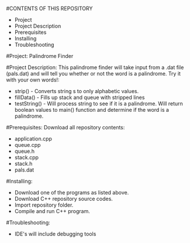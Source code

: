 #CONTENTS OF THIS REPOSITORY
- Project
- Project Description
- Prerequisites
- Installing
- Troubleshooting

#Project: 
Palindrome Finder

#Project Description: 
This palindrome finder will take input from a .dat file (pals.dat) and will tell you whether or not the word is a palindrome.
Try it with your own words!: 
  - strip() - Converts string s to only alphabetic values.
  - fillData() - Fills up stack and queue with stripped lines
  - testString() - Will process string to see if it is a palindrome. Will return boolean values to main() function and determine if
the word is a palindrome. 
  
#Prerequisites:
Download all repository contents:
  - application.cpp
  - queue.cpp
  - queue.h
  - stack.cpp
  - stack.h
  - pals.dat

#Installing:
  - Download one of the programs as listed above. 
  - Download C++ repository source codes. 
  - Import repository folder.
  - Compile and run C++ program. 
  
#Troubleshooting:
  - IDE's will include debugging tools
